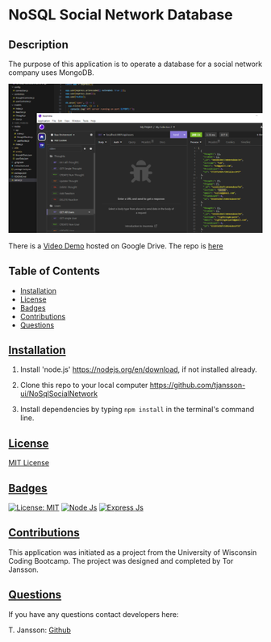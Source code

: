# NoSQL Social Network Database

## Description
The purpose of this application is to operate a database for a social network company uses MongoDB. 

![Code and Insomniascreenshot](Assets/Example.png)

There is a [Video Demo](https://drive.google.com/file/d/1SPxGYmr0EYE5TLTA2fDvHrS6K8nSj5XY/view?usp=sharing) hosted on Google Drive.
The repo is [here](https://github.com/tjansson-ui/NoSqlSocialNetwork)
  ## Table of Contents
  * [Installation](#installation)
  * [License](#license)
  * [Badges](#badges)
  * [Contributions](#contributions)
  * [Questions](#questions)

## [Installation](#Table-of-Contents)
1. Install 'node.js' https://nodejs.org/en/download, if not installed already.

2. Clone this repo to your local computer https://github.com/tjansson-ui/NoSqlSocialNetwork

4. Install dependencies by typing `npm install` in the terminal's command line.

## [License](#table-of-contents)
[MIT License](https://opensource.org/licenses/MIT)

## [Badges](#table-of-contents)

[![License: MIT](https://img.shields.io/badge/MIT_License-orange)](https://opensource.org/licenses/MIT)
[![Node Js](https://img.shields.io/badge/Node%20JS-8A2BE2)]( https://nodejs.org/en/download)
[![Express Js](https://img.shields.io/badge/ExpressJS-8A5B00)]( https://www.npmjs.com/package/express)

## [Contributions](#table-of-contents)
This application was initiated as a project from the University of Wisconsin Coding Bootcamp. The project was designed and completed by Tor Jansson.

## [Questions](#Table-of-Contents)
If you have any questions contact developers here:

T. Jansson: [Github](https://github.com/tjansson-ui)
